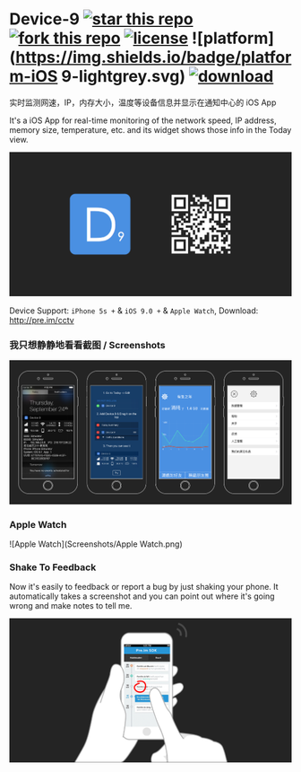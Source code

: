 # Device-9 [![star this repo](http://github-svg-buttons.herokuapp.com/star.svg?user=Urinx&repo=Device-9&style=flat&background=1081C1)](http://github.com/Urinx/Device-9) [![fork this repo](http://github-svg-buttons.herokuapp.com/fork.svg?user=Urinx&repo=Device-9&style=flat&background=1081C1)](http://github.com/Urinx/Device-9/fork) [![license](https://img.shields.io/github/license/Urinx/Device-9.svg)](https://github.com/Urinx/Device-9/blob/master/LICENSE) ![platform](https://img.shields.io/badge/platform-iOS 9-lightgrey.svg) [![download](https://img.shields.io/badge/download-Pre.im-ff69b4.svg)](http://pre.im/cctv)
实时监测网速，IP，内存大小，温度等设备信息并显示在通知中心的 iOS App

It's a iOS App for real-time monitoring of the network speed, IP address, memory size, temperature, etc. and its widget shows those info in the Today view.

![icon](Screenshots/icon.png)

Device Support: `iPhone 5s +` & `iOS 9.0 +` & `Apple Watch`, Download: http://pre.im/cctv

### 我只想静静地看看截图 / Screenshots
![iPhone](Screenshots/iPhone.png)

### Apple Watch
![Apple Watch](Screenshots/Apple Watch.png)

### Shake To Feedback
Now it's easily to feedback or report a bug by just shaking your phone. It automatically takes a screenshot and you can point out where it's going wrong and make notes to tell me.

![Shake to feedback](Screenshots/Feedback.png)